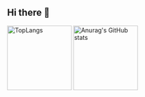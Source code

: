 ## Hi there 👋

<!--
**07kashihiro11/07kashihiro11** is a ✨ _special_ ✨ repository because its `README.md` (this file) appears on your GitHub profile.

Here are some ideas to get you started:
- 🔭 I’m currently working on ...
- 🌱 I’m currently learning ...
- 👯 I’m looking to collaborate on ...
- 🤔 I’m looking for help with ...
- 💬 Ask me about ...
- 📫 How to reach me: ...
- 😄 Pronouns: ...
- ⚡ Fun fact: ...
-->
<p align="left">
  <img alt = "TopLangs" height="150px" src=https://github-readme-stats.vercel.app/api/top-langs/?username=07kashihiro11&layout=compact />
  <img alt = "Anurag's GitHub stats" height="150px" src=https://github-readme-stats.vercel.app/api?username=07kashihiro11&show_icons=true&theme=transparent />
</p>

